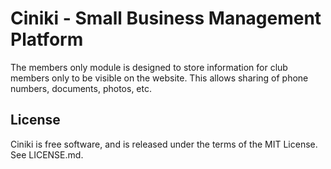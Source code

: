 Ciniki - Small Business Management Platform
===========================================

The members only module is designed to store information for club members only to be visible on
the website.  This allows sharing of phone numbers, documents, photos, etc.

License
-------
Ciniki is free software, and is released under the terms of the MIT License. See LICENSE.md.
